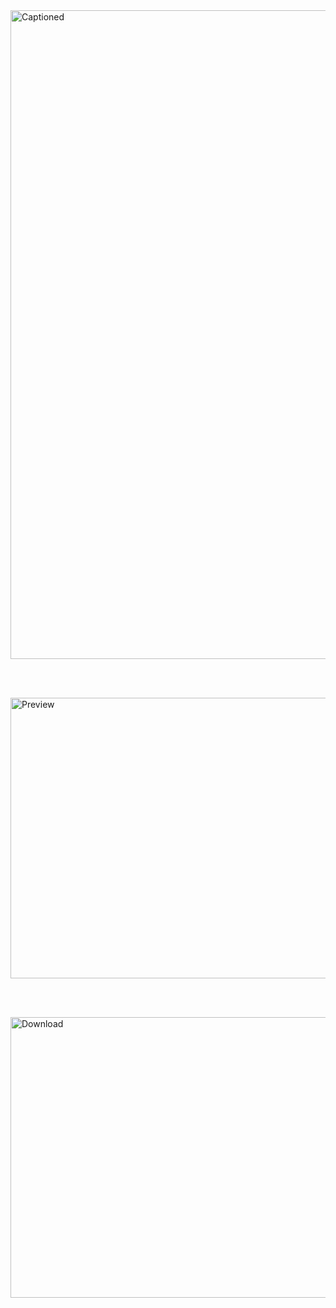 <img width="1819" height="1038" alt="Captioned" src="https://github.com/user-attachments/assets/585c87c1-5179-4975-8536-0f573cb06072"/>

<br/><br/>

<a href="https://samuelquiros-design.github.io/captioned/" target="_blank">
  <img width="1819" height="449" alt="Preview" src="https://github.com/user-attachments/assets/1428d6f7-b354-4030-a0ee-94c4e3d2f7d5"/>
<a/>

<br/><br/>

<a href="https://github.com/samuelquiros-design/captioned/raw/refs/heads/main/assets/fonts/Captioned-Regular.otf" target="_blank">
  <img width="1819" height="449" alt="Download" src="https://github.com/user-attachments/assets/73b8c7e1-cc9d-4e69-9acf-d89b5cf7a429"/>
<a/>
